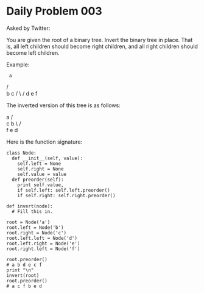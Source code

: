 # Daily Problem 003

Asked by Twitter:

You are given the root of a binary tree. Invert the binary tree in place. That is, all left children should become right children, and all right children should become left children.

Example:

     a
   /   \
  b     c
 / \   /
d   e f


The inverted version of this tree is as follows:

   a
 /   \
c     b
 \   / \
  f e   d


Here is the function signature:

```
class Node:
  def __init__(self, value):
    self.left = None
    self.right = None
    self.value = value
  def preorder(self):
    print self.value,
    if self.left: self.left.preorder()
    if self.right: self.right.preorder()

def invert(node):
  # Fill this in.

root = Node('a') 
root.left = Node('b') 
root.right = Node('c') 
root.left.left = Node('d') 
root.left.right = Node('e') 
root.right.left = Node('f') 

root.preorder()
# a b d e c f 
print "\n"
invert(root)
root.preorder()
# a c f b e d
```